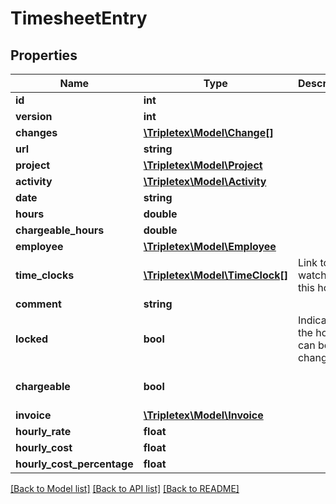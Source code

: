 # TimesheetEntry

## Properties
Name | Type | Description | Notes
------------ | ------------- | ------------- | -------------
**id** | **int** |  | [optional] 
**version** | **int** |  | [optional] 
**changes** | [**\Tripletex\Model\Change[]**](Change.md) |  | [optional] 
**url** | **string** |  | [optional] 
**project** | [**\Tripletex\Model\Project**](Project.md) |  | [optional] 
**activity** | [**\Tripletex\Model\Activity**](Activity.md) |  | 
**date** | **string** |  | 
**hours** | **double** |  | 
**chargeable_hours** | **double** |  | [optional] 
**employee** | [**\Tripletex\Model\Employee**](Employee.md) |  | 
**time_clocks** | [**\Tripletex\Model\TimeClock[]**](TimeClock.md) | Link to stop watches on this hour. | [optional] 
**comment** | **string** |  | [optional] 
**locked** | **bool** | Indicates if the hour can be changed. | [optional] [default to false]
**chargeable** | **bool** |  | [optional] [default to false]
**invoice** | [**\Tripletex\Model\Invoice**](Invoice.md) |  | [optional] 
**hourly_rate** | **float** |  | [optional] 
**hourly_cost** | **float** |  | [optional] 
**hourly_cost_percentage** | **float** |  | [optional] 

[[Back to Model list]](../../README.md#documentation-for-models) [[Back to API list]](../../README.md#documentation-for-api-endpoints) [[Back to README]](../../README.md)

